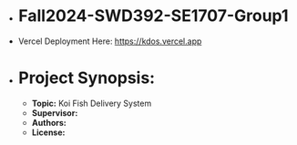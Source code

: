 - # **Fall2024-SWD392-SE1707-Group1**
- Vercel Deployment Here: https://kdos.vercel.app
- # **Project Synopsis:**
  - **Topic:** Koi Fish Delivery System
  - **Supervisor:**
  - **Authors:**
  - **License:**
